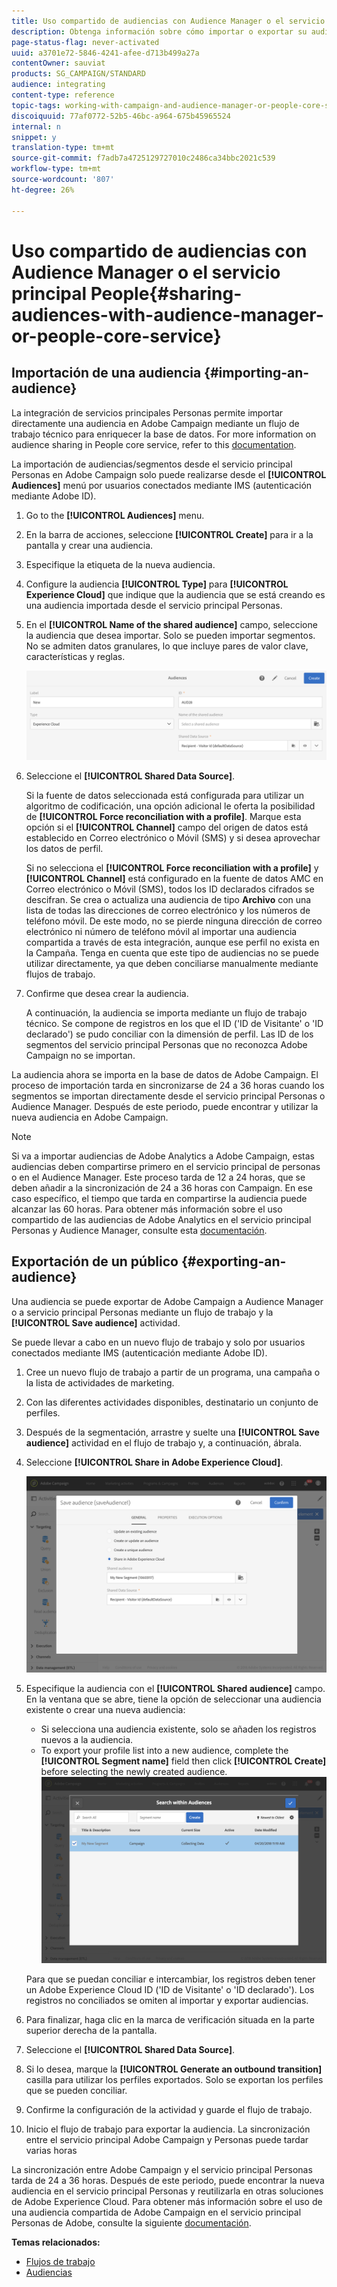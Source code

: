 ```yaml
---
title: Uso compartido de audiencias con Audience Manager o el servicio principal People
description: Obtenga información sobre cómo importar o exportar su audiencia en las distintas soluciones de Adobe Experience Cloud.
page-status-flag: never-activated
uuid: a3701e72-5846-4241-afee-d713b499a27a
contentOwner: sauviat
products: SG_CAMPAIGN/STANDARD
audience: integrating
content-type: reference
topic-tags: working-with-campaign-and-audience-manager-or-people-core-service
discoiquuid: 77af0772-52b5-46bc-a964-675b45965524
internal: n
snippet: y
translation-type: tm+mt
source-git-commit: f7adb7a4725129727010c2486ca34bbc2021c539
workflow-type: tm+mt
source-wordcount: '807'
ht-degree: 26%

---
```



# Uso compartido de audiencias con Audience Manager o el servicio principal People{#sharing-audiences-with-audience-manager-or-people-core-service}

## Importación de una audiencia {#importing-an-audience}

La integración de servicios principales Personas permite importar directamente una audiencia en Adobe Campaign mediante un flujo de trabajo técnico para enriquecer la base de datos. For more information on audience sharing in People core service, refer to this [documentation](https://docs.adobe.com/content/help/en/analytics/components/segmentation/segmentation-workflow/seg-publish.html).

La importación de audiencias/segmentos desde el servicio principal Personas en Adobe Campaign solo puede realizarse desde el **[!UICONTROL Audiences]** menú por usuarios conectados mediante IMS (autenticación mediante Adobe ID).

1. Go to the **[!UICONTROL Audiences]** menu.
1. En la barra de acciones, seleccione **[!UICONTROL Create]** para ir a la pantalla y crear una audiencia.
1. Especifique la etiqueta de la nueva audiencia.
1. Configure la audiencia **[!UICONTROL Type]** para **[!UICONTROL Experience Cloud]** que indique que la audiencia que se está creando es una audiencia importada desde el servicio principal Personas.
1. En el **[!UICONTROL Name of the shared audience]** campo, seleccione la audiencia que desea importar. Solo se pueden importar segmentos. No se admiten datos granulares, lo que incluye pares de valor clave, características y reglas.

   ![](assets/aam_import_audience.png)

1. Seleccione el **[!UICONTROL Shared Data Source]**.

   Si la fuente de datos seleccionada está configurada para utilizar un algoritmo de codificación, una opción adicional le oferta la posibilidad de **[!UICONTROL Force reconciliation with a profile]**. Marque esta opción si el **[!UICONTROL Channel]** campo del origen de datos está establecido en Correo electrónico o Móvil (SMS) y si desea aprovechar los datos de perfil.

   Si no selecciona el **[!UICONTROL Force reconciliation with a profile]** y **[!UICONTROL Channel]** está configurado en la fuente de datos AMC en Correo electrónico o Móvil (SMS), todos los ID declarados cifrados se descifran. Se crea o actualiza una audiencia de tipo **Archivo** con una lista de todas las direcciones de correo electrónico y los números de teléfono móvil. De este modo, no se pierde ninguna dirección de correo electrónico ni número de teléfono móvil al importar una audiencia compartida a través de esta integración, aunque ese perfil no exista en la Campaña. Tenga en cuenta que este tipo de audiencias no se puede utilizar directamente, ya que deben conciliarse manualmente mediante flujos de trabajo.

1. Confirme que desea crear la audiencia.

   A continuación, la audiencia se importa mediante un flujo de trabajo técnico. Se compone de registros en los que el ID (&#39;ID de Visitante&#39; o &#39;ID declarado&#39;) se pudo conciliar con la dimensión de perfil. Las ID de los segmentos del servicio principal Personas que no reconozca Adobe Campaign no se importan.

La audiencia ahora se importa en la base de datos de Adobe Campaign. El proceso de importación tarda en sincronizarse de 24 a 36 horas cuando los segmentos se importan directamente desde el servicio principal Personas o Audience Manager. Después de este periodo, puede encontrar y utilizar la nueva audiencia en Adobe Campaign.

>[!NOTE]
>
>Si va a importar audiencias de Adobe Analytics a Adobe Campaign, estas audiencias deben compartirse primero en el servicio principal de personas o en el Audience Manager. Este proceso tarda de 12 a 24 horas, que se deben añadir a la sincronización de 24 a 36 horas con Campaign. En ese caso específico, el tiempo que tarda en compartirse la audiencia puede alcanzar las 60 horas. Para obtener más información sobre el uso compartido de las audiencias de Adobe Analytics en el servicio principal Personas y Audience Manager, consulte esta [documentación](https://docs.adobe.com/content/help/en/analytics/components/segmentation/segmentation-workflow/seg-publish.html).

## Exportación de un público {#exporting-an-audience}

Una audiencia se puede exportar de Adobe Campaign a Audience Manager o a servicio principal Personas mediante un flujo de trabajo y la **[!UICONTROL Save audience]** actividad.

Se puede llevar a cabo en un nuevo flujo de trabajo y solo por usuarios conectados mediante IMS (autenticación mediante Adobe ID).

1. Cree un nuevo flujo de trabajo a partir de un programa, una campaña o la lista de actividades de marketing.
1. Con las diferentes actividades disponibles, destinatario un conjunto de perfiles.
1. Después de la segmentación, arrastre y suelte una **[!UICONTROL Save audience]** actividad en el flujo de trabajo y, a continuación, ábrala.
1. Seleccione **[!UICONTROL Share in Adobe Experience Cloud]**.

   ![](assets/aam_save_audience_activity.png)

1. Especifique la audiencia con el **[!UICONTROL Shared audience]** campo. En la ventana que se abre, tiene la opción de seleccionar una audiencia existente o crear una nueva audiencia:

   * Si selecciona una audiencia existente, solo se añaden los registros nuevos a la audiencia.
   * To export your profile list into a new audience, complete the **[!UICONTROL Segment name]** field then click **[!UICONTROL Create]** before selecting the newly created audience.
   ![](assets/aam_save_audience_segment_picker.png)

   Para que se puedan conciliar e intercambiar, los registros deben tener un Adobe Experience Cloud ID (&#39;ID de Visitante&#39; o &#39;ID declarado&#39;). Los registros no conciliados se omiten al importar y exportar audiencias.

1. Para finalizar, haga clic en la marca de verificación situada en la parte superior derecha de la pantalla.
1. Seleccione el **[!UICONTROL Shared Data Source]**.
1. Si lo desea, marque la **[!UICONTROL Generate an outbound transition]** casilla para utilizar los perfiles exportados. Solo se exportan los perfiles que se pueden conciliar.
1. Confirme la configuración de la actividad y guarde el flujo de trabajo.
1. Inicio el flujo de trabajo para exportar la audiencia. La sincronización entre el servicio principal Adobe Campaign y Personas puede tardar varias horas

La sincronización entre Adobe Campaign y el servicio principal Personas tarda de 24 a 36 horas. Después de este periodo, puede encontrar la nueva audiencia en el servicio principal Personas y reutilizarla en otras soluciones de Adobe Experience Cloud. Para obtener más información sobre el uso de una audiencia compartida de Adobe Campaign en el servicio principal Personas de Adobe, consulte la siguiente [documentación](https://docs.adobe.com/content/help/en/core-services/interface/audiences/t-audience-create.html).

**Temas relacionados:**

* [Flujos de trabajo](../../automating/using/get-started-workflows.md)
* [Audiencias](../../audiences/using/about-audiences.md)

